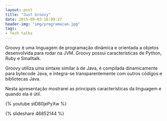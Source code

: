 ```yaml
---
layout: post
title: "Just Groovy" 
date: 2015-09-03 16:09:27 
header-img: "img/programacao.jpg" 
tags: 
- Tech talks
---
```


Groovy é uma linguagem de programação dinâmica e orientada a objetos desenvolvida para rodar na JVM. Groovy possui características de Python, Ruby e Smalltalk.

Groovy utiliza uma sintaxe similar à de Java, é compilada dinamicamente para bytecode Java, e integra-se transparentemente com outros códigos e bibliotecas Java.

Nesta apresentação mostrarei as principais características da linguagem e quando ela é útil.

{% youtube stD80jePyXw %}

{% slideshare 46852144 %} 
<br>
